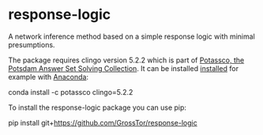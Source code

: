 # response-logic
A network inference method based on a simple response logic with minimal presumptions.

The package requires clingo version 5.2.2 which is part of [Potassco, the Potsdam Answer Set Solving Collection](https://potassco.org/).
It can be installed [installed](https://github.com/potassco/clingo/blob/master/INSTALL.md) for example with [Anaconda](https://www.anaconda.com/):

conda install -c potassco clingo=5.2.2


To install the response-logic package you can use pip:

pip install git+https://github.com/GrossTor/response-logic

